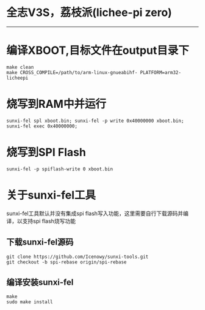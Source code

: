 # 全志V3S，荔枝派(lichee-pi zero)

***

# 编译XBOOT,目标文件在output目录下
```shell
make clean
make CROSS_COMPILE=/path/to/arm-linux-gnueabihf- PLATFORM=arm32-licheepi
```

# 烧写到RAM中并运行
```shell
sunxi-fel spl xboot.bin; sunxi-fel -p write 0x40000000 xboot.bin; sunxi-fel exec 0x40000000;
```

# 烧写到SPI Flash
```shell
sunxi-fel -p spiflash-write 0 xboot.bin
```

# 关于sunxi-fel工具

sunxi-fel工具默认并没有集成spi flash写入功能，这里需要自行下载源码并编译，以支持spi flash烧写功能

## 下载sunxi-fel源码
```shell
git clone https://github.com/Icenowy/sunxi-tools.git
git checkout -b spi-rebase origin/spi-rebase
```

## 编译安装sunxi-fel
```shell
make
sudo make install
```